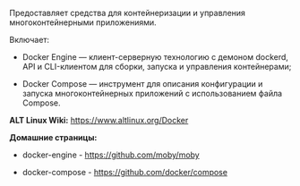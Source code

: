 Предоставляет средства для контейнеризации и управления многоконтейнерными приложениями.

Включает:

* Docker Engine — клиент-серверную технологию с демоном dockerd,
API и CLI-клиентом для сборки, запуска и управления контейнерами;

* Docker Compose — инструмент для описания конфигурации и запуска многоконтейнерных приложений с использованием файла Compose.

**ALT Linux Wiki:** <https://www.altlinux.org/Docker>

**Домашние страницы:**

  * docker-engine - <https://github.com/moby/moby>

  * docker-compose - <https://github.com/docker/compose>
